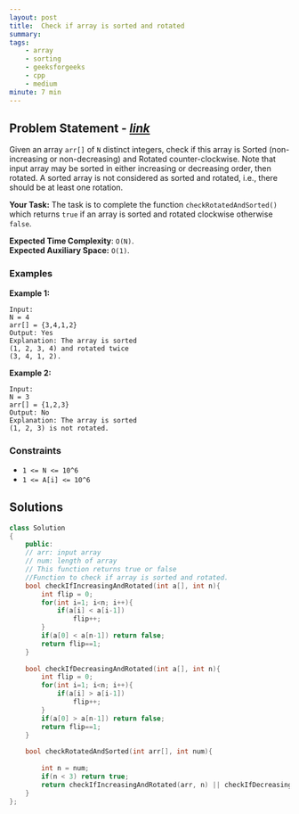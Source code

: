 ```yaml
---
layout: post
title:  Check if array is sorted and rotated
summary:
tags:
    - array
    - sorting
    - geeksforgeeks
    - cpp
    - medium
minute: 7 min
---
```


## Problem Statement - [*link*](https://practice.geeksforgeeks.org/problems/check-if-array-is-sorted-and-rotated-clockwise-1587115620/1)  

Given an array `arr[]` of `N` distinct integers, check if this array is Sorted (non-increasing or non-decreasing) and Rotated counter-clockwise. Note that input array may be sorted in either increasing or decreasing order, then rotated.
A sorted array is not considered as sorted and rotated, i.e., there should be at least one rotation.

**Your Task:** 
The task is to complete the function `checkRotatedAndSorted()` which returns `true` if an array is sorted and rotated clockwise otherwise `false`.

**Expected Time Complexity**: `O(N)`.     
**Expected Auxiliary Space:**   `O(1)`.


### Examples

**Example 1:**   
```
Input:
N = 4
arr[] = {3,4,1,2}
Output: Yes
Explanation: The array is sorted 
(1, 2, 3, 4) and rotated twice 
(3, 4, 1, 2).
```

**Example 2:**   
```
Input:
N = 3
arr[] = {1,2,3}
Output: No
Explanation: The array is sorted 
(1, 2, 3) is not rotated.
```

### Constraints

+ `1 <= N <= 10^6`
+ `1 <= A[i] <= 10^6`

## Solutions

```cpp
class Solution
{
    public:
    // arr: input array
    // num: length of array
    // This function returns true or false
    //Function to check if array is sorted and rotated.
    bool checkIfIncreasingAndRotated(int a[], int n){
        int flip = 0;
        for(int i=1; i<n; i++){
            if(a[i] < a[i-1])
                flip++;
        }
        if(a[0] < a[n-1]) return false;
        return flip==1;
    }
    
    bool checkIfDecreasingAndRotated(int a[], int n){
        int flip = 0;
        for(int i=1; i<n; i++){
            if(a[i] > a[i-1])
                flip++;
        }
        if(a[0] > a[n-1]) return false;
        return flip==1;
    }
    
    bool checkRotatedAndSorted(int arr[], int num){
        
        int n = num;
        if(n < 3) return true;
        return checkIfIncreasingAndRotated(arr, n) || checkIfDecreasingAndRotated(arr, n);
    }
};
```

